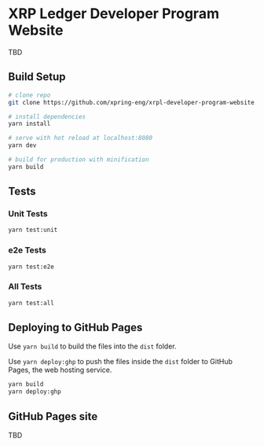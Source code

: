 # XRP Ledger Developer Program Website

TBD

## Build Setup

``` bash
# clone repo
git clone https://github.com/xpring-eng/xrpl-developer-program-website.git

# install dependencies
yarn install

# serve with hot reload at localhost:8080
yarn dev

# build for production with minification
yarn build
```

## Tests

### Unit Tests

```bash
yarn test:unit
```

### e2e Tests

```bash
yarn test:e2e
```

### All Tests

```bash
yarn test:all
```

## Deploying to GitHub Pages

Use `yarn build` to build the files into the `dist` folder.

Use `yarn deploy:ghp` to push the files inside the `dist` folder to GitHub Pages, the web hosting service.

```bash
yarn build
yarn deploy:ghp
```

## GitHub Pages site

TBD
